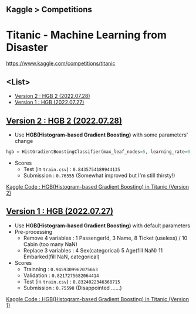 ## Kaggle > Competitions

# Titanic - Machine Learning from Disaster

https://www.kaggle.com/competitions/titanic


## \<List>

- [Version 2 : HGB 2 (2022.07.28)]()
- [Version 1 : HGB (2022.07.27)]()


## [Version 2 : HGB 2 (2022.07.28)](#list)

- Use **HGB(Histogram-based Gradient Boosting)** with some parameters' change
```python
hgb = HistGradientBoostingClassifier(max_leaf_nodes=5, learning_rate=0.01, max_iter=1000, random_state=604)
```
- Scores
  - Test (in `train.csv`) : `0.8435754189944135`
  - Submission : `0.76555` (Somewhat improved but I'm still thirsty!)

[Kaggle Code : HGB(Histogram-based Gradient Boosting) in Titanic (Version 2)](https://www.kaggle.com/code/kangrokkim/hgb-histogram-based-gradient-boosting-in-titanic/notebook?scriptVersionId=101936628)


## [Version 1 : HGB (2022.07.27)](#list)

- Use **HGB(Histogram-based Gradient Boosting)** with default parameters
- Pre-processing
  - Remove 4 variables  : 1 PassengerId, 3 Name, 8 Ticket (useless) / 10 Cabin (too many NaN)
  - Replace 3 variables : 4 Sex(categorical) 5 Age(fill NaN) 11 Embarked(fill NaN, categorical)
- Scores
  - Trainning : `0.9459309962075663`
  - Validation : `0.8217275682064414`
  - Test (in `train.csv`) : `0.8324022346368715`
  - Submission : `0.75598` (Disappointed ……)

[Kaggle Code : HGB(Histogram-based Gradient Boosting) in Titanic (Version 1)](https://www.kaggle.com/code/kangrokkim/hgb-histogram-based-gradient-boosting-in-titanic?scriptVersionId=101897526)